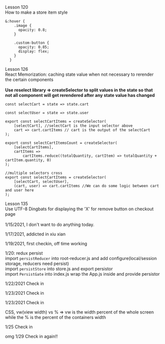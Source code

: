 Lesson 120
<br>
How to make a store item style
```
&:hover {
    .image {
      opacity: 0.8;
    }

    .custom-button {
      opacity: 0.85;
      display: flex;
    }
  }
```

Lesson 126
<br>
React Memorization: caching state value when not necessary to rerender the certain components
<br>
<br>
<b>Use reselect library => createSelector to split values in the state so that not all component will get rerendered after any state value has changed</b>
<br>
```
const selectCart = state => state.cart

const selectUser = state => state.user

export const selectCartItems = createSelector(
    [selectCart], //selectCart is the input selector above
    cart => cart.cartItems // cart is the output of the selectCart
);

export const selectCartItemsCount = createSelector(
    [selectCartItems],
    cartItems =>
        cartItems.reduce((totalQuantity, cartItem) => totalQuantity + cartItem.quantity, 0)
);

//multiple selectors cross
export const selectCartItems = createSelector(
    [selectCart, selectUser], 
    (cart, user) => cart.cartItems //We can do some logic between cart and user here
);
```

Lesson 135
<br>
Use UTF-8 Dingbats for displaying the 'X' for remove button on checkout page
<br>
<br>
1/15/2021, I don't want to do anything today.

1/17/2021, addicted in xiu xian

1/19/2021, first checkin, off time working

1/20: redux persist
<br>
import ```persistReducer``` into root-reducer.js and add configure(local/session storage, reducers need persist)
<br>
import ```persistStore``` into store.js and export persistor
<br>
import ```PersistGate``` into index.js wrap the App.js inside and provide persistor

1/22/2021 Check in

1/23/2021 Check in

1/23/2021 Check in

CSS, vw(view width) vs % => vw is the width percent of the whole screen while the % is the percent of the containers width

1/25 Check in

omg 1/29 Check in again!!
